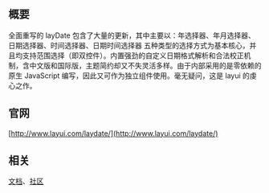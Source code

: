 
## 概要
全面重写的 layDate 包含了大量的更新，其中主要以：年选择器、年月选择器、日期选择器、时间选择器、日期时间选择器 五种类型的选择方式为基本核心，并且均支持范围选择（即双控件）。内置强劲的自定义日期格式解析和合法校正机制，含中文版和国际版，主题简约却又不失灵活多样。由于内部采用的是零依赖的原生 JavaScript 编写，因此又可作为独立组件使用。毫无疑问，这是 layui 的虔心之作。

## 官网
[http://www.layui.com/laydate/](http://www.layui.com/laydate/)

## 相关
[文档](http://www.layui.com/doc/modules/laydate.html)、[社区](http://fly.layui.com)